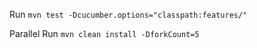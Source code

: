 
Run 
`mvn test -Dcucumber.options="classpath:features/"`

Parallel Run
`mvn clean install -DforkCount=5`
